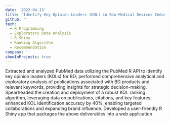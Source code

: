```yaml
---
date: '2022-04-13'
title: 'Identify Key Opinion Leaders (KOL) in Bio-Medical Devices Industry'
github: ''
tech:
  - R Programming
  - Exploratory Data Analysis
  - R Shiny
  - Ranking Algorithm
  - Recommendation
company: ''
showInProjects: true
---
```


Extracted and analyzed PubMed data utilizing the PubMed R API to identify key opinion leaders (KOLs) for BD; performed comprehensive analytical and exploratory analysis of publications associated with BD products and relevant keywords, providing insights for strategic decision-making. Spearheaded the creation and deployment of a robust KOL ranking algorithm, leveraging data on publications, citations, and key features; enhanced KOL identification accuracy by 40%, enabling targeted collaborations and expanding brand influence. Developed a user-friendly R Shiny app that packages the above deliverables into a web application
